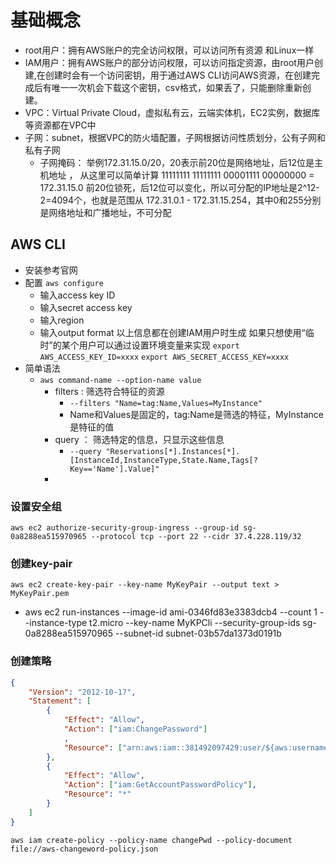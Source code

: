 # 基础概念

- root用户：拥有AWS账户的完全访问权限，可以访问所有资源 和Linux一样
- IAM用户：拥有AWS账户的部分访问权限，可以访问指定资源，由root用户创建,在创建时会有一个访问密钥，用于通过AWS CLI访问AWS资源，在创建完成后有唯一一次机会下载这个密钥，csv格式，如果丢了，只能删除重新创建。
- VPC：Virtual Private Cloud，虚拟私有云，云端实体机，EC2实例，数据库等资源都在VPC中
- 子网：subnet，根据VPC的防火墙配置，子网根据访问性质划分，公有子网和私有子网
  - 子网掩码： 举例172.31.15.0/20，20表示前20位是网络地址，后12位是主机地址 ， 从这里可以简单计算 11111111 11111111 00001111 00000000 = 172.31.15.0 前20位锁死，后12位可以变化，所以可分配的IP地址是2^12-2=4094个，也就是范围从 172.31.0.1 - 172.31.15.254，其中0和255分别是网络地址和广播地址，不可分配 

## AWS CLI
 - 安装参考官网
 - 配置
   `aws configure`
   - 输入access key ID
   - 输入secret access key
   - 输入region
   - 输入output format
   以上信息都在创建IAM用户时生成
   如果只想使用“临时”的某个用户可以通过设置环境变量来实现
    `export AWS_ACCESS_KEY_ID=xxxx`
    `export AWS_SECRET_ACCESS_KEY=xxxx`
  - 简单语法
    - `aws command-name --option-name value`
      - filters : 筛选符合特征的资源
        - `--filters "Name=tag:Name,Values=MyInstance"`
        - Name和Values是固定的，tag:Name是筛选的特征，MyInstance是特征的值
      - query ： 筛选特定的信息，只显示这些信息
        - `--query "Reservations[*].Instances[*].[InstanceId,InstanceType,State.Name,Tags[?Key=='Name'].Value]"`
      - 
### 设置安全组
   `aws ec2 authorize-security-group-ingress --group-id sg-0a8288ea515970965 --protocol tcp --port 22 --cidr 37.4.228.119/32`
### 创建key-pair
   `aws ec2 create-key-pair --key-name MyKeyPair --output text > MyKeyPair.pem`
 - aws ec2 run-instances
   --image-id ami-0346fd83e3383dcb4
   --count 1
   --instance-type t2.micro
   --key-name MyKPCli
   --security-group-ids sg-0a8288ea515970965 
   --subnet-id subnet-03b57da1373d0191b

### 创建策略
``` json
{
    "Version": "2012-10-17",
    "Statement": [
        {
            "Effect": "Allow",
            "Action": ["iam:ChangePassword"]
            ,
            "Resource": ["arn:aws:iam::381492097429:user/${aws:username}"]
        },
        {
            "Effect": "Allow",
            "Action": ["iam:GetAccountPasswordPolicy"],
            "Resource": "*"
        }
    ]
}
```
`aws iam create-policy --policy-name changePwd --policy-document file://aws-changeword-policy.json`
  